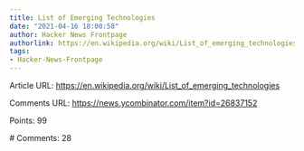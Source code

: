 ```yaml
---
title: List of Emerging Technologies
date: "2021-04-16 18:00:58"
author: Hacker News Frontpage
authorlink: https://en.wikipedia.org/wiki/List_of_emerging_technologies
tags:
- Hacker-News-Frontpage
---
```


<p>Article URL: <a href="https://en.wikipedia.org/wiki/List_of_emerging_technologies">https://en.wikipedia.org/wiki/List_of_emerging_technologies</a></p>
<p>Comments URL: <a href="https://news.ycombinator.com/item?id=26837152">https://news.ycombinator.com/item?id=26837152</a></p>
<p>Points: 99</p>
<p># Comments: 28</p>
